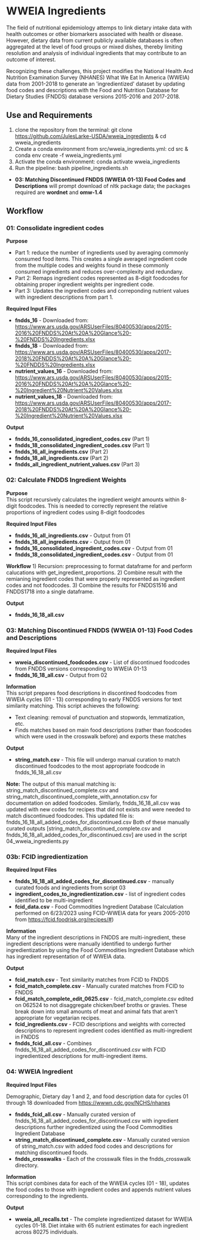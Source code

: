 # WWEIA Ingredients

The field of nutritional epidemiology attemps to link dietary intake data with health outcomes or other biomarkers associated with health or disease. However, dietary data from current publicly available databases is often aggregated at the level of food groups or mixed dishes, thereby limiting resolution and analysis of individual ingredients that may contribute to an outcome of interest. 

Recognizing these challenges, this project modifies the National Health And Nutrition Examination Survey (NHANES) What We Eat In America (WWEIA) data from 2001-2018 to generate an 'ingredientized' dataset by updating food codes and descriptions with the Food and Nutrition Database for Dietary Studies (FNDDS) database versions 2015-2016 and 2017-2018.

## Use and Requirements

1. clone the repository from the terminal: git clone https://github.com/JulesLarke-USDA/wweia_ingredients & cd wweia_ingredients
2. Create a conda environment from src/wweia_ingredients.yml: cd src & conda env create -f wweia_ingredients.yml
3. Activate the conda environment: conda activate wweia_ingredients
4. Run the pipeline: bash pipeline_ingredients.sh
- **03: Matching Discontinued FNDDS (WWEIA 01-13) Food Codes and Descriptions** will prompt download of nltk package data; the packages required are **wordnet** and **omw-1.4**


## Workflow

### 01: Consolidate ingredient codes
 
__Purpose__  
- Part 1: reduce the number of ingredients used by averaging commonly consumed food items. This creates a single averaged ingredient code from the multiple codes and weights found in these commonly consumed ingredients and reduces over-complexity and redundany.
- Part 2: Remaps ingredient codes represented as 8-digit foodcodes for obtaining proper ingredient weights per ingredient code.
- Part 3: Updates the ingredient codes and correponding nutrient values with ingredient descriptions from part 1. 

__Required Input Files__

  - **fndds_16** - Downloaded from: https://www.ars.usda.gov/ARSUserFiles/80400530/apps/2015-2016%20FNDDS%20At%20A%20Glance%20-%20FNDDS%20Ingredients.xlsx
  - **fndds_18** - Downloaded from: https://www.ars.usda.gov/ARSUserFiles/80400530/apps/2017-2018%20FNDDS%20At%20A%20Glance%20-%20FNDDS%20Ingredients.xlsx
  - **nutrient_values_16** - Downloaded from: https://www.ars.usda.gov/ARSUserFiles/80400530/apps/2015-2016%20FNDDS%20At%20A%20Glance%20-%20Ingredient%20Nutrient%20Values.xlsx
  - **nutrient_values_18** - Downloaded from: https://www.ars.usda.gov/ARSUserFiles/80400530/apps/2017-2018%20FNDDS%20At%20A%20Glance%20-%20Ingredient%20Nutrient%20Values.xlsx

__Output__
- **fndds_16_consolidated_ingredient_codes.csv** (Part 1)
- **fndds_18_consolidated_ingredient_codes.csv** (Part 1)
- **fndds_16_all_ingredients.csv** (Part 2)
- **fndds_18_all_ingredients.csv** (Part 2)
- **fndds_all_ingredient_nutrient_values.csv** (Part 3)

### 02: Calculate FNDDS Ingredient Weights

__Purpose__  
This script recursively calculates the ingredient weight amounts within 8-digit foodcodes. This is needed to correctly represent the relative proportions of ingredient codes using 8-digit foodcodes

__Required Input Files__

  - **fndds_16_all_ingredients.csv** - Output from 01
  - **fndds_18_all_ingredients.csv** - Output from 01
  - **fndds_16_consolidated_ingredient_codes.csv** - Output from 01
  - **fndds_18_consolidated_ingredient_codes.csv** - Output from 01

__Workflow__
    1) Recursion: preprocessing to format dataframe for and perform calucations with get_ingredient_proportions.
    2) Combine result with the remianing ingredient codes that were properly represented as ingredient codes and not foodcodes.
    3) Combine the results for FNDDS1516 and FNDDS1718 into a single dataframe.
    
__Output__
  - **fndds_16_18_all.csv**

### 03: Matching Discontinued FNDDS (WWEIA 01-13) Food Codes and Descriptions

__Required Input Files__
  - **wweia_discontinued_foodcodes.csv** - List of discontinued foodcodes from FNDDS versions corresponding to WWEIA 01-13 
  - **fndds_16_18_all.csv** - Output from 02

__Information__  
This script prepares food descriptions in discontined foodcodes from WWEIA cycles (01 - 13) corresponding to early FNDDS versions for text similarity matching. This script achieves the following:
    
- Text cleaning: removal of punctuation and stopwords, lemmatization, etc.
- Finds matches based on main food descriptions (rather than foodcodes which were used in the crosswalk before) and exports these matches
        
__Output__
  - **string_match.csv** - This file will undergo manual curation to match discontinued foodcodes to the most appropriate foodcode in fndds_16_18_all.csv

__Note:__  The output of this manual matching is: string_match_discontinued_complete.csv and string_match_discontinued_complete_with_annotation.csv for documentation on added foodcodes.
Similarly, fndds_16_18_all.csv was updated with new codes for recipes that did not exists and were needed to match discontinued foodcodes. This updated file is: fndds_16_18_all_added_codes_for_discontinued.csv
Both of these manually curated outputs [string_match_discontinued_complete.csv and fndds_16_18_all_added_codes_for_discontinued.csv] are used in the script 04_wweia_ingredients.py

### 03b: FCID ingredientization

__Required Input Files__
- **fndds_16_18_all_added_codes_for_discontinued.csv** - manually curated foods and ingredients from script 03
- **ingredient_codes_to_ingredientization.csv** - list of ingredient codes identified to be multi-ingredient
- **fcid_data.csv** - Food Commodities Ingredient Database (Calculation performed on 6/23/2023 using FCID-WWEIA data for years 2005-2010 from https://fcid.foodrisk.org/recipes/#)

__Information__  
Many of the ingredient descriptions in FNDDS are multi-ingredient, these ingredient descriptions were manually identified to undergo further ingredientization by using the Food Commodities Ingredient Database which has ingredient representation of of WWEIA data.

__Output__
- **fcid_match.csv** - Text similarity matches from FCID to FNDDS
- **fcid_match_complete.csv** - Manually curated matches from FCID to FNDDS
- **fcid_match_complete_edit_0625.csv** - fcid_match_complete.csv edited on 062524 to not disaggregate chicken/beef broths or gravies. These break down into small amounts of meat and animal fats that aren't appropriate for vegetarian recipes.
- **fcid_ingredients.csv** - FCID descriptions and weights with corrected descriptions to represent ingredient codes identified as multi-ingredient in FNDDS
- **fndds_fcid_all.csv** - Combines fndds_16_18_all_added_codes_for_discontinued.csv with FCID ingredientized descriptions for multi-ingredient items. 

### 04: WWEIA Ingredient

__Required Input Files__

Demographic, Dietary day 1 and 2, and food description data for cycles 01 through 18 downloaded from https://wwwn.cdc.gov/NCHS/nhanes

  - **fndds_fcid_all.csv** - Manually curated version of fndds_16_18_all_added_codes_for_discontinued.csv with ingredient descriptions further ingredientized using the Food Commodities Ingredient Database
  - **string_match_discontinued_complete.csv** - Manually curated version of string_match.csv with added food codes and descriptions for matching discontinued foods.
  - **fndds_crosswalks** - Each of the crosswalk files in the fndds_crosswalk directory.

__Information__  
This script combines data for each of the WWEIA cycles (01 - 18), updates the food codes to those with ingredient codes and appends nutrient values corresponding to the ingredients.

__Output__
  - **wweia_all_recalls.txt** - The complete ingredientized dataset for WWEIA cycles 01-18. Diet intake with 65 nutrient estimates for each ingredient across 80275 individuals.
